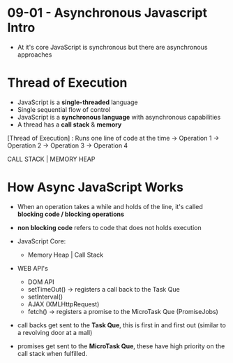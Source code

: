 # 09-01 - Asynchronous Javascript Intro

- At it's core JavaScript is synchronous but there are asynchronous approaches

# Thread of Execution
- JavaScript is a **single-threaded** language
- Single sequential flow of control
- JavaScript is a **synchronous language** with asynchronous capabilities
- A thread has a **call stack** & **memory**

[Thread of Execution] : Runs one line of code at the time
  -> Operation 1
  -> Operation 2
  -> Operation 3
  -> Operation 4

  CALL STACK | MEMORY HEAP

  # How Async JavaScript Works
  - When an operation takes a while and holds of the line, it's called **blocking code / blocking operations**
  - **non blocking code** refers to code that does not holds execution

  - JavaScript Core:
    - Memory Heap | Call Stack
  - WEB API's
    - DOM API
    - setTimeOut() -> registers a call back to the Task Que
    - setInterval()
    - AJAX (XMLHttpRequest)
    - fetch() -> registers a promise to the MicroTask Que (PromiseJobs)

  - call backs get sent to the **Task Que**, this is first in and first out (similar to a revolving door at a mall)
  - promises get sent to the **MicroTask Que**, these have high priority on the call stack when fulfilled.






  

